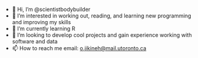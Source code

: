- 👋 Hi, I’m @scientistbodybuilder
- 👀 I’m interested in working out, reading, and learning new programming and improving my skills
- 🌱 I’m currently learning R
- 💞️ I’m looking to develop cool projects and gain experience working with software and data
- 📫 How to reach me email: o.jikineh@mail.utoronto.ca

<!---
scientistbodybuilder/scientistbodybuilder is a ✨ special ✨ repository because its `README.md` (this file) appears on your GitHub profile.
You can click the Preview link to take a look at your changes.
--->
